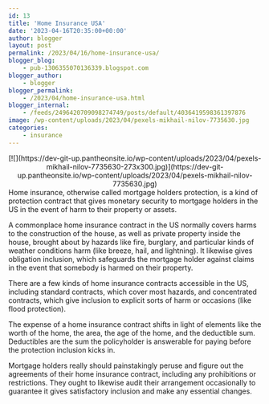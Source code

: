 ```yaml
---
id: 13
title: 'Home Insurance USA'
date: '2023-04-16T20:35:00+00:00'
author: blogger
layout: post
permalink: /2023/04/16/home-insurance-usa/
blogger_blog:
    - pub-1306355070136339.blogspot.com
blogger_author:
    - blogger
blogger_permalink:
    - /2023/04/home-insurance-usa.html
blogger_internal:
    - /feeds/2496420709098274749/posts/default/4036419598361397876
image: /wp-content/uploads/2023/04/pexels-mikhail-nilov-7735630.jpg
categories:
    - insurance
---
```


<div style="clear: both; text-align: center;">[![](https://dev-git-up.pantheonsite.io/wp-content/uploads/2023/04/pexels-mikhail-nilov-7735630-273x300.jpg)](https://dev-git-up.pantheonsite.io/wp-content/uploads/2023/04/pexels-mikhail-nilov-7735630.jpg)</div>Home insurance, otherwise called mortgage holders protection, is a kind of protection contract that gives monetary security to mortgage holders in the US in the event of harm to their property or assets.

A commonplace home insurance contract in the US normally covers harms to the construction of the house, as well as private property inside the house, brought about by hazards like fire, burglary, and particular kinds of weather conditions harm (like breeze, hail, and lightning). It likewise gives obligation inclusion, which safeguards the mortgage holder against claims in the event that somebody is harmed on their property.

There are a few kinds of home insurance contracts accessible in the US, including standard contracts, which cover most hazards, and concentrated contracts, which give inclusion to explicit sorts of harm or occasions (like flood protection).

The expense of a home insurance contract shifts in light of elements like the worth of the home, the area, the age of the home, and the deductible sum. Deductibles are the sum the policyholder is answerable for paying before the protection inclusion kicks in.

Mortgage holders really should painstakingly peruse and figure out the agreements of their home insurance contract, including any prohibitions or restrictions. They ought to likewise audit their arrangement occasionally to guarantee it gives satisfactory inclusion and make any essential changes.